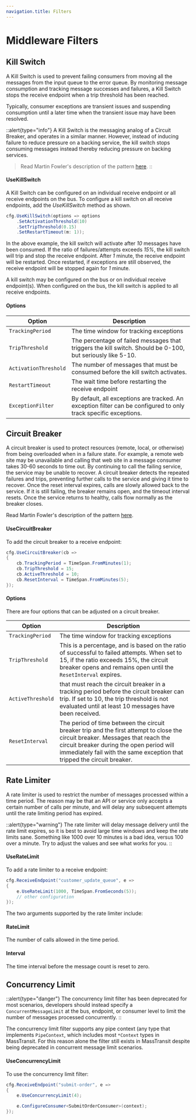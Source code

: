 ```yaml
---
navigation.title: Filters
---
```


# Middleware Filters


## Kill Switch

A Kill Switch is used to prevent failing consumers from moving all the messages from the input queue to the error queue. By monitoring message consumption and tracking message successes and failures, a Kill Switch stops the receive endpoint when a trip threshold has been reached.

Typically, consumer exceptions are transient issues and suspending consumption until a later time when the transient issue may have been resolved.

::alert{type="info"}
A Kill Switch is the messaging analog of a Circuit Breaker, and operates in a similar manner. However, instead of inducing failure to reduce pressure on a backing service, the kill switch stops consuming messages instead thereby reducing pressure on backing services.

> Read Martin Fowler's description of the pattern [here](http://martinfowler.com/bliki/CircuitBreaker.html).
::

#### UseKillSwitch

A Kill Switch can be configured on an individual receive endpoint or all receive endpoints on the bus. To configure a kill switch on all receive endpoints, add the _UseKillSwitch_ method as shown.

```csharp
cfg.UseKillSwitch(options => options
    .SetActivationThreshold(10)
    .SetTripThreshold(0.15)
    .SetRestartTimeout(m: 1));
```

In the above example, the kill switch will activate after _10_ messages have been consumed. If the ratio of failures/attempts exceeds _15%_, the kill switch will trip and stop the receive endpoint. After _1_ minute, the receive endpoint will be restarted. Once restarted, if exceptions are still observed, the receive endpoint will be stopped again for _1_ minute.

A kill switch may be configured on the bus or on individual receive endpoint(s). When configured on the bus, the kill switch is applied to all receive endpoints.

#### Options

| Option                | Description                                                                                                      |
|-----------------------|------------------------------------------------------------------------------------------------------------------|
| `TrackingPeriod`      | The time window for tracking exceptions                                                                          |
| `TripThreshold`       | The percentage of failed messages that triggers the kill switch. Should be 0-100, but seriously like 5-10.       |
| `ActivationThreshold` | The number of messages that must be consumed before the kill switch activates.                                   |
| `RestartTimeout`      | The wait time before restarting the receive endpoint                                                             |
| `ExceptionFilter`     | By default, all exceptions are tracked. An exception filter can be configured to only track specific exceptions. |



## Circuit Breaker

A circuit breaker is used to protect resources (remote, local, or otherwise) from being overloaded when
in a failure state. For example, a remote web site may be unavailable and calling that web site in a
message consumer takes 30-60 seconds to time out. By continuing to call the failing service, the service
may be unable to recover. A circuit breaker detects the repeated failures and trips, preventing further
calls to the service and giving it time to recover. Once the reset interval expires, calls are slowly allowed
back to the service. If it is still failing, the breaker remains open, and the timeout interval resets.
Once the service returns to healthy, calls flow normally as the breaker closes.

Read Martin Fowler's description of the pattern [here](http://martinfowler.com/bliki/CircuitBreaker.html).

#### UseCircuitBreaker 

To add the circuit breaker to a receive endpoint:

```csharp
cfg.UseCircuitBreaker(cb =>
{
    cb.TrackingPeriod = TimeSpan.FromMinutes(1);
    cb.TripThreshold = 15;
    cb.ActiveThreshold = 10;
    cb.ResetInterval = TimeSpan.FromMinutes(5);
});
```

#### Options 

There are four options that can be adjusted on a circuit breaker.

| Option            | Description                                                                                                                                                                                                                                            |
|-------------------|--------------------------------------------------------------------------------------------------------------------------------------------------------------------------------------------------------------------------------------------------------|
| `TrackingPeriod`  | The time window for tracking exceptions                                                                                                                                                                                                                |
| `TripThreshold`   | This is a percentage, and is based on the ratio of successful to failed attempts. When set to 15, if the ratio exceeds 15%, the circuit breaker opens and remains open until the `ResetInterval` expires.                                              |
| `ActiveThreshold` | that must reach the circuit breaker in a tracking period before the circuit breaker can trip. If set to 10, the trip threshold is not evaluated until at least 10 messages have been received.                                                         |
| `ResetInterval`   | The period of time between the circuit breaker trip and the first attempt to close the circuit breaker. Messages that reach the circuit breaker during the open period will immediately fail with the same exception that tripped the circuit breaker. |

## Rate Limiter

A rate limiter is used to restrict the number of messages processed within a time period. The reason may be
that an API or service only accepts a certain number of calls per minute, and will delay any subsequent attempts
until the rate limiting period has expired.

::alert{type="warning"}
The rate limiter will delay message delivery until the rate limit expires, so it is best to avoid large time windows
and keep the rate limits sane. Something like 1000 over 10 minutes is a bad idea, versus 100 over a minute. Try to
adjust the values and see what works for you.
::

#### UseRateLimit

To add a rate limiter to a receive endpoint:

```csharp
cfg.ReceiveEndpoint("customer_update_queue", e =>
{
    e.UseRateLimit(1000, TimeSpan.FromSeconds(5));
    // other configuration
});
```

The two arguments supported by the rate limiter include:

#### RateLimit
  The number of calls allowed in the time period.

#### Interval
  The time interval before the message count is reset to zero.


## Concurrency Limit

::alert{type="danger"}
The concurrency limit filter has been deprecated for most scenarios, developers should instead specify a `ConcurrentMessageLimit` at the bus, endpoint, or consumer level to limit the number of messages processed concurrently. 
::

The concurrency limit filter supports any pipe context (any type that implements `PipeContext`, which includes most `*Context` types in MassTransit. For this reason alone the filter still exists in MassTransit despite being deprecated in concurrent message limit scenarios.

#### UseConcurrencyLimit

To use the concurrency limit filter:

```csharp
cfg.ReceiveEndpoint("submit-order", e =>
{
    e.UseConcurrencyLimit(4);

    e.ConfigureConsumer<SubmitOrderConsumer>(context);
});
```
